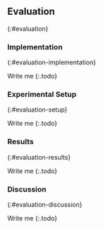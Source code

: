 ## Evaluation
{:#evaluation}

### Implementation
{:#evaluation-implementation}

Write me
{:.todo}

### Experimental Setup
{:#evaluation-setup}

Write me
{:.todo}

### Results
{:#evaluation-results}

Write me
{:.todo}

### Discussion
{:#evaluation-discussion}

Write me
{:.todo}

